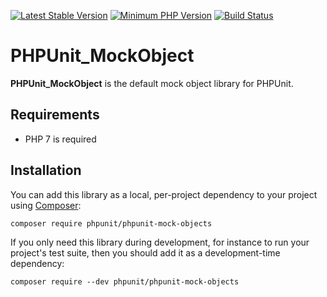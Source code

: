 [![Latest Stable Version](https://img.shields.io/packagist/v/phpunit/phpunit-mock-objects.svg?style=flat-square)](https://packagist.org/packages/phpunit/phpunit-mock-objects)
[![Minimum PHP Version](https://img.shields.io/badge/php-%3E%3D%205.6-8892BF.svg?style=flat-square)](https://php.net/)
[![Build Status](https://img.shields.io/travis/sebastianbergmann/phpunit-mock-objects/master.svg?style=flat-square)](https://travis-ci.org/sebastianbergmann/phpunit-mock-objects)

# PHPUnit_MockObject

**PHPUnit_MockObject** is the default mock object library for PHPUnit.

## Requirements

* PHP 7 is required

## Installation

You can add this library as a local, per-project dependency to your project using [Composer](https://getcomposer.org/):

    composer require phpunit/phpunit-mock-objects

If you only need this library during development, for instance to run your project's test suite, then you should add it as a development-time dependency:

    composer require --dev phpunit/phpunit-mock-objects

